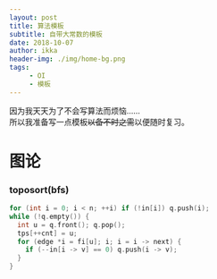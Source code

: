 ```yaml
---
layout: post
title: 算法模板
subtitle: 自带大常数的模板
date: 2018-10-07
author: ikka
header-img: ./img/home-bg.png
tags: 
     - OI
     - 模板
---
```


因为我天天为了不会写算法而烦恼……                    
所以我准备写一点模板~~以备不时之需~~以便随时复习。            

# 图论

### toposort(bfs)

``` cpp
for (int i = 0; i < n; ++i) if (!in[i]) q.push(i);
while (!q.empty()) {
  int u = q.front(); q.pop();
  tps[++cnt] = u;
  for (edge *i = fi[u]; i; i = i -> next) {
    if (--in[i -> v] == 0) q.push(i -> v);
  }
}
```

### 
